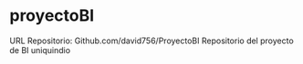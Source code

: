 # proyectoBI
URL Repositorio: Github.com/david756/ProyectoBI
Repositorio del proyecto de BI uniquindio
